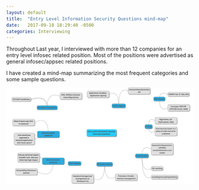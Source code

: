 ```yaml
---
layout: default
title:  "Entry Level Information Security Questions mind-map"
date:   2017-09-18 18:29:40 -0500
categories: Interviewing
---
```

Throughout Last year, I interviewed with more than 12 companies for an entry level infosec related position. Most of the positions were advertised as general infosec/appsec related positions.

I have created a mind-map summarizing the most frequent categories and some sample questions.

![Mind Map](../assets/images/infosec-mind-map.jpg)